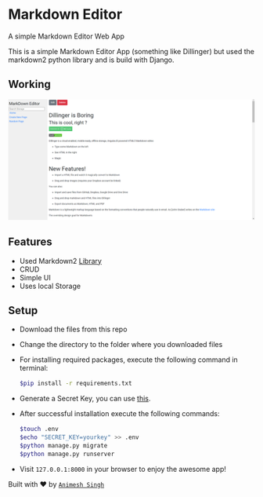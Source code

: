 # Markdown Editor
A simple Markdown Editor Web App 

This is a simple Markdown Editor App (something like Dillinger) but used the markdown2 python library and is build with Django.

## Working

![Django Editor](results/res.png)

## Features

- Used Markdown2 [Library](https://pypi.org/project/markdown2/)
- CRUD
- Simple UI
- Uses local Storage

## Setup

- Download the files from this repo
- Change the directory to the folder where you downloaded files
- For installing required packages, execute the following command in terminal:

    ```bash
    $pip install -r requirements.txt
    ```

- Generate a Secret Key, you can use [this](https://miniwebtool.com/django-secret-key-generator/).
- After successful installation execute the following commands:

    ```bash
    $touch .env
    $echo "SECRET_KEY=yourkey" >> .env
    $python manage.py migrate
    $python manage.py runserver
    ```

- Visit `127.0.0.1:8000` in your browser to enjoy the awesome app!

Built with ♥ by [`Animesh Singh`](http://github.com/AnimeshRy)

